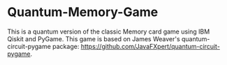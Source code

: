 # Quantum-Memory-Game
This is a quantum version of the classic Memory card game using IBM Qiskit and PyGame. This game is based on James Weaver's quantum-circuit-pygame package: https://github.com/JavaFXpert/quantum-circuit-pygame.
